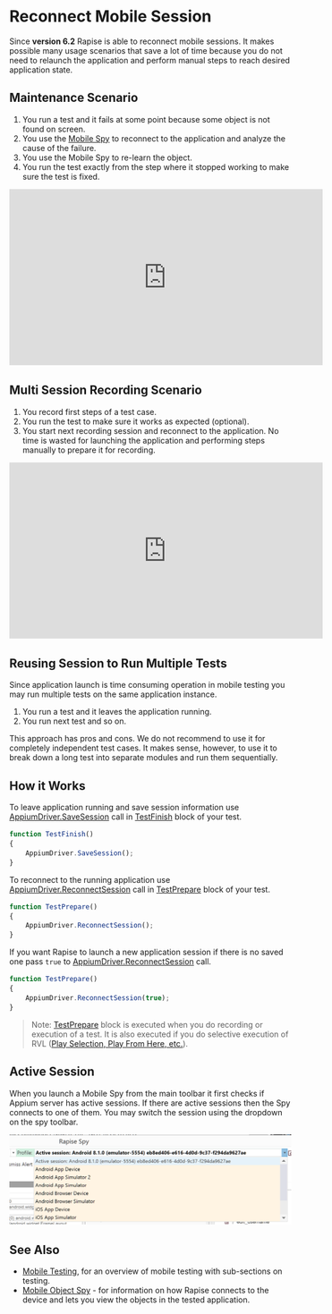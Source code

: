 # Reconnect Mobile Session

Since **version 6.2** Rapise is able to reconnect mobile sessions. It makes possible many usage scenarios that save a lot of time because you do not need to relaunch the application and perform manual steps to reach desired application state.

## Maintenance Scenario

1. You run a test and it fails at some point because some object is not found on screen.
2. You use the [Mobile Spy](object_spy_mobile.md) to reconnect to the application and analyze the cause of the failure.
3. You use the Mobile Spy to re-learn the object.
4. You run the test exactly from the step where it stopped working to make sure the test is fixed.

<iframe width="560" height="315" src="https://www.youtube.com/embed/aLAUAGLqluA" frameborder="0" allow="accelerometer; autoplay; encrypted-media; gyroscope; picture-in-picture" allowfullscreen></iframe>

## Multi Session Recording Scenario

1. You record first steps of a test case.
2. You run the test to make sure it works as expected (optional).
3. You start next recording session and reconnect to the application. No time is wasted for launching the application and performing steps manually to prepare it for recording.

<iframe width="560" height="315" src="https://www.youtube.com/embed/xPB2dpXb91k" frameborder="0" allow="accelerometer; autoplay; encrypted-media; gyroscope; picture-in-picture" allowfullscreen></iframe>

## Reusing Session to Run Multiple Tests

Since application launch is time consuming operation in mobile testing you may run multiple tests on the same application instance.

1. You run a test and it leaves the application running.
2. You run next test and so on.

This approach has pros and cons. We do not recommend to use it for completely independent test cases. It makes sense, however, to use it to break down a long test into separate modules and run them sequentially.

## How it Works

To leave application running and save session information use [AppiumDriver.SaveSession](/Libraries/AppiumDriver/#SaveSession) call in [TestFinish](understanding_the_script.md) block of your test.

```javascript
function TestFinish()
{
    AppiumDriver.SaveSession();
}
```

To reconnect to the running application use [AppiumDriver.ReconnectSession](/Libraries/AppiumDriver/#ReconnectSession) call in [TestPrepare](understanding_the_script.md) block of your test.

```javascript
function TestPrepare()
{
    AppiumDriver.ReconnectSession();
}
```

If you want Rapise to launch a new application session if there is no saved one pass `true` to [AppiumDriver.ReconnectSession](/Libraries/AppiumDriver/#ReconnectSession) call.

```javascript
function TestPrepare()
{
    AppiumDriver.ReconnectSession(true);
}
```

> Note: [TestPrepare](understanding_the_script.md)  block is executed when you do recording or execution of a test. It is also executed if you do selective execution of RVL ([Play Selection, Play From Here, etc.](rvl_editor.md#context-menu)).

## Active Session

When you launch a Mobile Spy from the main toolbar it first checks if Appium server has active sessions. If there are active sessions then the Spy connects to one of them. You may switch the session using the dropdown on the spy toolbar.

<img src="/Guide/img/mobile_spy_active_sessions.png" width="780" />

## See Also

- [Mobile Testing](mobile_testing2.md), for an overview of mobile testing with sub-sections on testing.
- [Mobile Object Spy](object_spy_mobile.md) - for information on how Rapise connects to the device and lets you view the objects in the tested application.